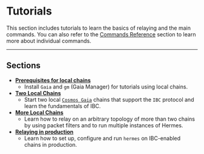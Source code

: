 # Tutorials

This section includes tutorials to learn the basics of relaying and the main
commands. You can also refer to the
[Commands Reference](../documentation/commands/index.md) section to learn more
about individual commands.

***

## Sections

- **[Prerequisites for local chains](./pre-requisites/index.md)**
  - Install `Gaia` and `gm` (Gaia Manager) for tutorials using local chains.
- **[Two Local Chains](./local-chains/index.md)**
  - Start two local [`Cosmos Gaia`](https://github.com/cosmos/gaia) chains that
    support the `IBC` protocol and learn the fundamentals of IBC.
- **[More Local Chains](./more-chains/index.md)**
  - Learn how to relay on an arbitrary topology of more than two chains by using
    packet filters and to run multiple instances of Hermes.
- **[Relaying in production](./production/index.md)**
  - Learn how to set up, configure and run `hermes` on IBC-enabled chains in
    production.
